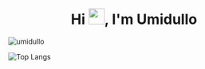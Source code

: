 <h1 align="center">Hi <img src="https://media.giphy.com/media/hvRJCLFzcasrR4ia7z/giphy.gif" width="32px">, I'm Umidullo</h1>

<p>&nbsp;<img align="left" src="https://github-readme-stats.vercel.app/api?username=umidullo&show_icons=true&locale=en" alt="umidullo" /></p>

![Top Langs](https://github-readme-stats.vercel.app/api/top-langs/?username=umidullo&layout=compact&langs_count=10&hide=Jupyter%20Notebook)
